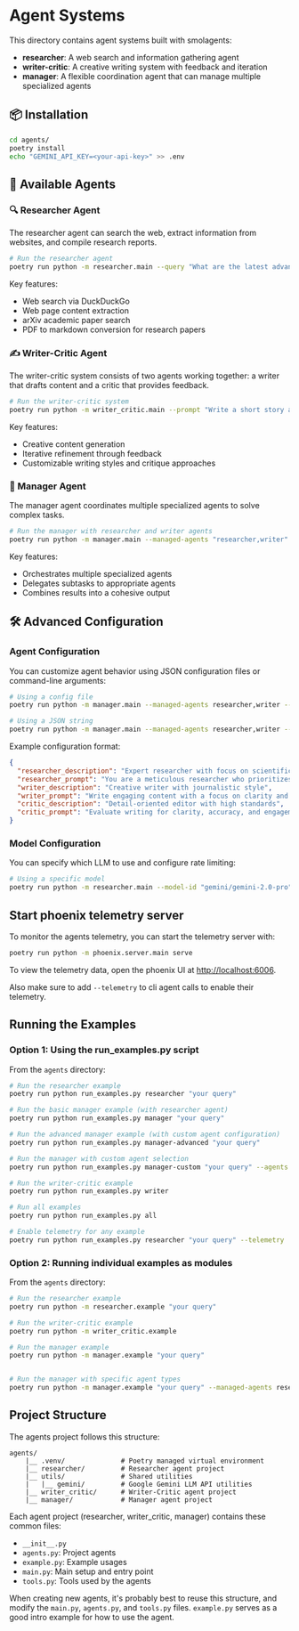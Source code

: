 # Agent Systems

This directory contains agent systems built with smolagents:

- **researcher**: A web search and information gathering agent
- **writer-critic**: A creative writing system with feedback and iteration
- **manager**: A flexible coordination agent that can manage multiple specialized agents

## 📦 Installation

```bash
cd agents/
poetry install
echo "GEMINI_API_KEY=<your-api-key>" >> .env
```

## 🤖 Available Agents

### 🔍 Researcher Agent

The researcher agent can search the web, extract information from websites, and compile research reports.

```bash
# Run the researcher agent
poetry run python -m researcher.main --query "What are the latest advancements in quantum computing?"
```

Key features:
- Web search via DuckDuckGo
- Web page content extraction
- arXiv academic paper search
- PDF to markdown conversion for research papers

### ✍️ Writer-Critic Agent

The writer-critic system consists of two agents working together: a writer that drafts content and a critic that provides feedback.

```bash
# Run the writer-critic system
poetry run python -m writer_critic.main --prompt "Write a short story about a robot who discovers emotions."
```

Key features:
- Creative content generation
- Iterative refinement through feedback
- Customizable writing styles and critique approaches

### 💼 Manager Agent

The manager agent coordinates multiple specialized agents to solve complex tasks.

```bash
# Run the manager with researcher and writer agents
poetry run python -m manager.main --managed-agents "researcher,writer" --query "Write an article about recent advances in quantum computing."
```

Key features:
- Orchestrates multiple specialized agents
- Delegates subtasks to appropriate agents
- Combines results into a cohesive output

## 🛠️ Advanced Configuration

### Agent Configuration

You can customize agent behavior using JSON configuration files or command-line arguments:

```bash
# Using a config file
poetry run python -m manager.main --managed-agents researcher,writer --config-file agent_configs.json

# Using a JSON string
poetry run python -m manager.main --managed-agents researcher,writer --agent-configs '{"researcher_description": "Expert researcher", "writer_prompt": "Write in a journalistic style"}'
```

Example configuration format:
```json
{
  "researcher_description": "Expert researcher with focus on scientific papers",
  "researcher_prompt": "You are a meticulous researcher who prioritizes academic sources",
  "writer_description": "Creative writer with journalistic style",
  "writer_prompt": "Write engaging content with a focus on clarity and accuracy",
  "critic_description": "Detail-oriented editor with high standards",
  "critic_prompt": "Evaluate writing for clarity, accuracy, and engagement"
}
```

### Model Configuration

You can specify which LLM to use and configure rate limiting:

```bash
# Using a specific model
poetry run python -m researcher.main --model-id "gemini/gemini-2.0-pro" --query "What is quantum computing?"
```

## Start phoenix telemetry server
To monitor the agents telemetry, you can start the telemetry server with:

```bash
poetry run python -m phoenix.server.main serve
```

To view the telemetry data, open the phoenix UI at [http://localhost:6006](http://localhost:6006).

Also make sure to add `--telemetry` to cli agent calls to enable their telemetry.

## Running the Examples

### Option 1: Using the run_examples.py script

From the `agents` directory:

```bash
# Run the researcher example
poetry run python run_examples.py researcher "your query"

# Run the basic manager example (with researcher agent)
poetry run python run_examples.py manager "your query"

# Run the advanced manager example (with custom agent configuration)
poetry run python run_examples.py manager-advanced "your query"

# Run the manager with custom agent selection
poetry run python run_examples.py manager-custom "your query" --agents researcher writer

# Run the writer-critic example
poetry run python run_examples.py writer

# Run all examples
poetry run python run_examples.py all

# Enable telemetry for any example
poetry run python run_examples.py researcher "your query" --telemetry
```

### Option 2: Running individual examples as modules

From the `agents` directory:

```bash
# Run the researcher example
poetry run python -m researcher.example "your query"

# Run the writer-critic example
poetry run python -m writer_critic.example

# Run the manager example
poetry run python -m manager.example "your query"


# Run the manager with specific agent types
poetry run python -m manager.example "your query" --managed-agents researcher,writer
```

## Project Structure

The agents project follows this structure:

```
agents/
    |__ .venv/              # Poetry managed virtual environment
    |__ researcher/         # Researcher agent project
    |__ utils/              # Shared utilities
    |   |__ gemini/         # Google Gemini LLM API utilities
    |__ writer_critic/      # Writer-Critic agent project
    |__ manager/            # Manager agent project
```

Each agent project (researcher, writer_critic, manager) contains these common files:
- `__init__.py`
- `agents.py`: Project agents
- `example.py`: Example usages
- `main.py`: Main setup and entry point
- `tools.py`: Tools used by the agents

When creating new agents, it's probably best to reuse this structure, and modify the `main.py`, `agents.py`, and `tools.py` files. `example.py` serves as a good intro example for how to use the agent.
